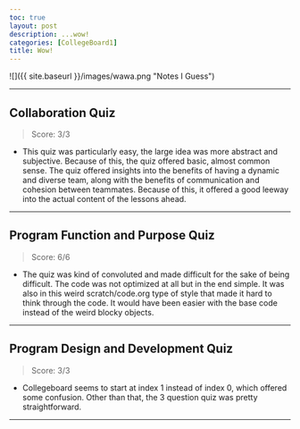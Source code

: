 ```yaml
---
toc: true
layout: post
description: ...wow!
categories: [CollegeBoard1]
title: Wow!
---
```


![]({{ site.baseurl }}/images/wawa.png "Notes I Guess")

---

## Collaboration Quiz
> Score: 3/3
- This quiz was particularly easy, the large idea was more abstract and subjective. Because of this, the quiz offered basic, almost common sense. The quiz offered insights into the benefits of having a dynamic and diverse team, along with the benefits of communication and cohesion between teammates. Because of this, it offered a good leeway into the actual content of the lessons ahead.

---
## Program Function and Purpose Quiz
> Score: 6/6
- The quiz was kind of convoluted and made difficult for the sake of being difficult. The code was not optimized at all but in the end simple. It was also in this weird scratch/code.org type of style that made it hard to think through the code. It would have been easier with the base code instead of the weird blocky objects.
---
## Program Design and Development Quiz
> Score: 3/3

- Collegeboard seems to start at index 1 instead of index 0, which offered some confusion. Other than that, the 3 question quiz was pretty straightforward.
---